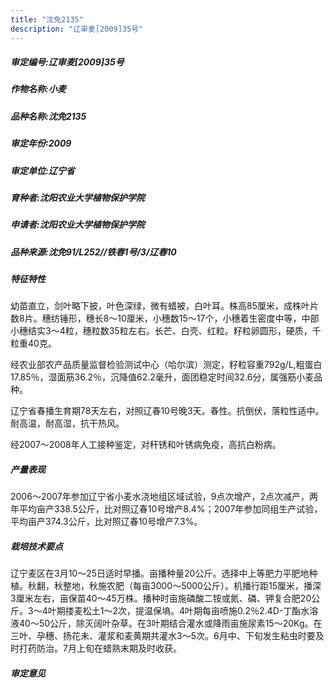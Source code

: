 ```yaml
---
title: "沈免2135"
description: "辽审麦[2009]35号"
---
```

##### 审定编号:辽审麦[2009]35号

##### 作物名称:小麦

##### 品种名称:沈免2135

##### 审定年份:2009

##### 审定单位:辽宁省

##### 育种者:沈阳农业大学植物保护学院

##### 申请者:沈阳农业大学植物保护学院

##### 品种来源:沈免91/L252//铁春1号/3/辽春10

##### 特征特性
幼苗直立，剑叶略下披，叶色深绿，微有蜡被，白叶耳。株高85厘米，成株叶片数8片。穗纺锤形，穗长8～10厘米，小穗数15～17个，小穗着生密度中等，中部小穗结实3～4粒，穗粒数35粒左右。长芒、白壳、红粒。籽粒卵圆形，硬质，千粒重40克。
经农业部农产品质量监督检验测试中心（哈尔滨）测定，籽粒容重792g/L,粗蛋白17.85％，湿面筋36.2％，沉降值62.2毫升，面团稳定时间32.6分，属强筋小麦品种。
辽宁省春播生育期78天左右，对照辽春10号晚3天。春性。抗倒伏，落粒性适中。耐高温，耐高湿，抗干热风。
经2007～2008年人工接种鉴定，对秆锈和叶锈病免疫，高抗白粉病。


##### 产量表现
2006～2007年参加辽宁省小麦水浇地组区域试验，9点次增产，2点次减产，两年平均亩产338.5公斤，比对照辽春10号增产8.4%；2007年参加同组生产试验，平均亩产374.3公斤，比对照辽春10号增产7.3%。

##### 栽培技术要点
辽宁麦区在3月10～25日适时早播。亩播种量20公斤。选择中上等肥力平肥地种植。秋翻，秋整地，秋施农肥（每亩3000～5000公斤）。机播行距15厘米，播深3厘米左右，亩保苗40～45万株。播种时亩施磷酸二铵或氮、磷、钾复合肥20公斤。3～4叶期搂麦松土1～2次，提温保墒。4叶期每亩喷施0.2％2.4D-丁酯水溶液40～50公斤，除灭阔叶杂草。在3叶期结合灌水或降雨亩施尿素15～20Kg。在三叶、孕穗、扬花未、灌浆和麦黄期共灌水3～5次。6月中、下旬发生粘虫时要及时打药防治。7月上旬在蜡熟末期及时收获。

##### 审定意见


